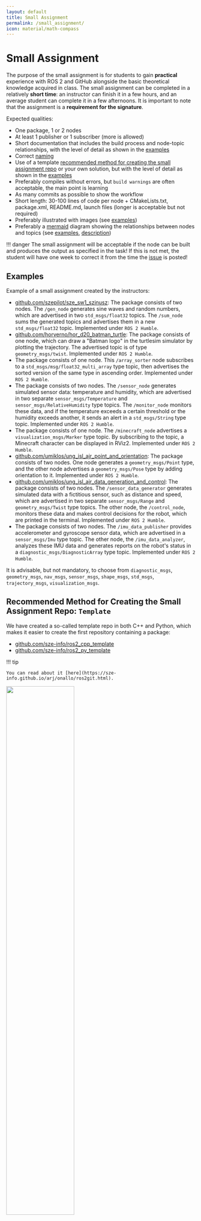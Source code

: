 ```yaml
---
layout: default
title: Small Assignment
permalink: /small_assignment/
icon: material/math-compass
---
```


# Small Assignment

The purpose of the small assignment is for students to gain **practical** experience with ROS 2 and GitHub alongside the basic theoretical knowledge acquired in class. The small assignment can be completed in a relatively **short time**: an instructor can finish it in a few hours, and an average student can complete it in a few afternoons. It is important to note that the assignment is a **requirement for the signature**.

Expected qualities:

- One package, 1 or 2 nodes
- At least 1 publisher or 1 subscriber (more is allowed)
- Short documentation that includes the build process and node-topic relationships, with the level of detail as shown in the [examples](#examples)
- Correct [naming](#repo-name)
- Use of a template [recommended method for creating the small assignment repo](#recommended-method-for-creating-the-small-assignment-repo-template) or your own solution, but with the level of detail as shown in the [examples](#examples)
- Preferably compiles without errors, but `build warnings` are often acceptable, the main point is learning
- As many commits as possible to show the workflow
- Short length: 30-100 lines of code per node + CMakeLists.txt, package.xml, README.md, launch files (longer is acceptable but not required)
- Preferably illustrated with images (see [examples](#examples))
- Preferably a [mermaid](https://mermaid.js.org/intro/) diagram showing the relationships between nodes and topics (see [examples](#examples), [description](https://sze-info.github.io/arj/onallo/mermaid.html))

!!! danger
    The small assignment will be acceptable if the node can be built and produces the output as specified in the task! If this is not met, the student will have one week to correct it from the time the [issue](https://docs.github.com/en/issues) is posted!

## Examples

Example of a small assignment created by the instructors:

- [github.com/szepilot/sze_sw1_szinusz](https://github.com/szepilot/sze_sw1_szinusz): The package consists of two nodes. The `/gen_node` generates sine waves and random numbers, which are advertised in two `std_msgs/float32` topics. The `/sum_node` sums the generated topics and advertises them in a new `std_msgs/float32` topic. Implemented under `ROS 2 Humble`.
- [github.com/horverno/hor_d20_batman_turtle](https://github.com/horverno/hor_d20_batman_turtle): The package consists of one node, which can draw a "Batman logo" in the turtlesim simulator by plotting the trajectory. The advertised topic is of type `geometry_msgs/twist`. Implemented under `ROS 2 Humble`.
- The package consists of one node. This `/array_sorter` node subscribes to a `std_msgs/msg/float32_multi_array` type topic, then advertises the sorted version of the same type in ascending order. Implemented under `ROS 2 Humble`.
- The package consists of two nodes. The `/sensor_node` generates simulated sensor data: temperature and humidity, which are advertised in two separate `sensor_msgs/Temperature` and `sensor_msgs/RelativeHumidity` type topics. The `/monitor_node` monitors these data, and if the temperature exceeds a certain threshold or the humidity exceeds another, it sends an alert in a `std_msgs/String` type topic. Implemented under `ROS 2 Humble`.
- The package consists of one node. The `/minecraft_node` advertises a `visualization_msgs/Marker` type topic. By subscribing to the topic, a Minecraft character can be displayed in RViz2. Implemented under `ROS 2 Humble`.
- [github.com/umiklos/ung_isl_ajr_point_and_orientation](https://github.com/umiklos/ung_isl_ajr_point_and_orientation): The package consists of two nodes. One node generates a `geometry_msgs/Point` type, and the other node advertises a `geometry_msgs/Pose` type by adding orientation to it. Implemented under `ROS 2 Humble`.
- [github.com/umiklos/ung_isl_ajr_data_generation_and_control](https://github.com/umiklos/ung_isl_ajr_data_generation_and_control): The package consists of two nodes. The `/sensor_data_generator` generates simulated data with a fictitious sensor, such as distance and speed, which are advertised in two separate `sensor_msgs/Range` and `geometry_msgs/Twist` type topics. The other node, the `/control_node`, monitors these data and makes control decisions for the robot, which are printed in the terminal. Implemented under `ROS 2 Humble`.
- The package consists of two nodes. The `/imu_data_publisher` provides accelerometer and gyroscope sensor data, which are advertised in a `sensor_msgs/Imu` type topic. The other node, the `/imu_data_analyzer`, analyzes these IMU data and generates reports on the robot's status in a `diagnostic_msgs/DiagnosticArray` type topic. Implemented under `ROS 2 Humble`.

It is advisable, but not mandatory, to choose from `diagnostic_msgs`, `geometry_msgs`, `nav_msgs`, `sensor_msgs`, `shape_msgs`, `std_msgs`, `trajectory_msgs`, `visualization_msgs`.

## Recommended Method for Creating the Small Assignment Repo: `Template`

We have created a so-called template repo in both C++ and Python, which makes it easier to create the first repository containing a package:

- [github.com/sze-info/ros2_cpp_template](https://github.com/sze-info/ros2_cpp_template)
- [github.com/sze-info/ros2_py_template](https://github.com/sze-info/ros2_py_template)

!!! tip

    You can read about it [here](https://sze-info.github.io/arj/onallo/ros2git.html).

<img src="https://raw.githubusercontent.com/sze-info/ros2_cpp_template/main/img/use_this_template01.png" width="60%" />

## Repo Name
- The repository name should follow this pattern: `VVV_NNN_optional`, where
  - `VVV` is the first 3 characters of the last name
  - `NNN` is the first 3 characters of the Neptun code
  - `optional` is an optional addition
  - The above should be separated by an underscore `_` and all lowercase
- For example: István Szabó, with Neptun code F99AXW, could have a URL for a small assignment dealing with random numbers like: `github.com/szaboistvan/sza_f99_random`.